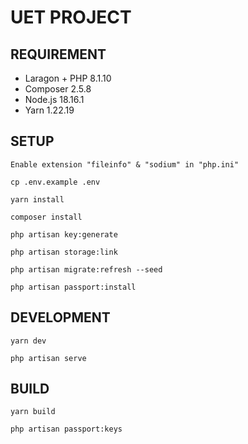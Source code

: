 # UET PROJECT

## REQUIREMENT

- Laragon + PHP 8.1.10
- Composer 2.5.8
- Node.js 18.16.1
- Yarn 1.22.19

## SETUP

```
Enable extension "fileinfo" & "sodium" in "php.ini"
```

```
cp .env.example .env
```

```
yarn install
```

```
composer install
```

```
php artisan key:generate
```

```
php artisan storage:link
```

```
php artisan migrate:refresh --seed
```

```
php artisan passport:install
```
## DEVELOPMENT

```
yarn dev
```

```
php artisan serve
```

## BUILD

```
yarn build
```

```
php artisan passport:keys
```